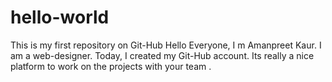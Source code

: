 # hello-world
This is my first repository on Git-Hub
Hello Everyone, I m Amanpreet Kaur. I am a web-designer. Today, I created my Git-Hub account. Its really a nice platform to work on the projects with your team . 

